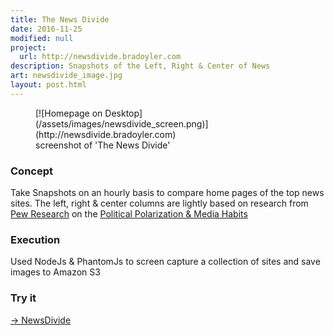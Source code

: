 ```yaml
---
title: The News Divide
date: 2016-11-25
modified: null
project:
  url: http://newsdivide.bradoyler.com
description: Snapshots of the Left, Right & Center of News
art: newsdivide_image.jpg
layout: post.html
---
```


<figure class="media-full">
  [![Homepage on Desktop](/assets/images/newsdivide_screen.png)](http://newsdivide.bradoyler.com)
  <figcaption> screenshot of 'The News Divide' </figcaption>
</figure>

### Concept

Take Snapshots on an hourly basis to compare home pages of the top news sites. The left, right & center columns are lightly based on research from [Pew Research](http://www.journalism.org/) on the [Political Polarization & Media Habits](http://www.journalism.org/2014/10/21/political-polarization-media-habits/)

### Execution

Used NodeJs & PhantomJs to screen capture a collection of sites and save images to Amazon S3

### Try it

[-> NewsDivide](http://newsdivide.bradoyler.com)
